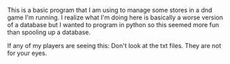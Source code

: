 This is a basic program that I am using to manage some stores in a dnd game I'm running. I realize what I'm doing here is basically a worse version of a database but I wanted to program in python so this seemed more fun than spooling up a database. 

If any of my players are seeing this: Don't look at the txt files. They are not for your eyes.